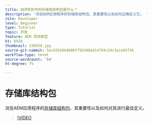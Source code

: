 ```yaml
---
title: AEM项目中的存储库结构包是什么？
description: '浏览AEM应用程序的存储库结构包、其重要性以及如何正确定义它。 '
role: Developer
level: Beginner
type: Tutorial
topic: 开发
feature: AEM 项目原型
kt: 6928
thumbnail: 330550.jpg
source-git-commit: 5ac82928d4b0bf75b348a414793c24c3aca92f36
workflow-type: tm+mt
source-wordcount: '54'
ht-degree: 7%

---
```



# 存储库结构包

浏览AEM应用程序的[存储库结构包](https://experienceleague.adobe.com/docs/experience-manager-cloud-service/implementing/developing/repository-structure-package.html)、其重要性以及如何对其进行最佳定义。

>[!VIDEO](https://video.tv.adobe.com/v/330550/?quality=12&learn=on)